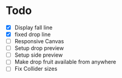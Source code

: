 # Todo

- [x] Display fall line
- [x] fixed drop line
- [ ] Responsive Canvas
- [ ] Setup drop preview
- [ ] Setup side preview
- [ ] Make drop fruit available from anywhere
- [ ] Fix Collider sizes